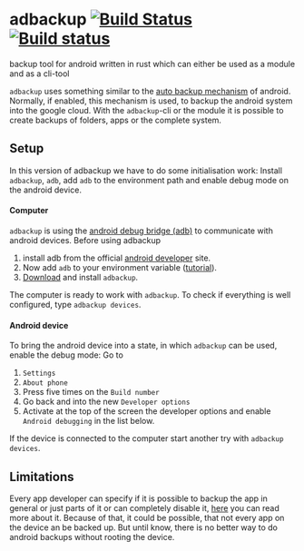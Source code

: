 # adbackup [![Build Status](https://travis-ci.org/DonatJR/adbackup.svg?branch=master)](https://travis-ci.org/DonatJR/adbackup) [![Build status](https://ci.appveyor.com/api/projects/status/la91b294jegvmejw?svg=true)](https://ci.appveyor.com/project/DonatJR/adbackup)

backup tool for android written in rust which can either be used as a module and as a cli-tool

`adbackup` uses something similar to the 
[auto backup mechanism](https://developer.android.com/guide/topics/data/autobackup.html) of android. Normally, if 
enabled, this mechanism is used, to backup the android system into the google cloud. With the `adbackup`-cli or the 
module it is possible to create backups of folders, apps or the complete system. 

## Setup
In this version of adbackup we have to do some initialisation work: Install `adbackup`, `adb`, add `adb` to the 
environment path and enable debug mode on the android device.

#### Computer
`adbackup` is using the [android debug bridge (adb)](https://developer.android.com/studio/command-line/adb.html) to 
communicate with android devices. Before using adbackup 
1. install adb from the official 
[android developer](https://developer.android.com/studio/releases/platform-tools.html#download) site.
1. Now add `adb` to your environment variable 
([tutorial](https://www.xda-developers.com/adb-fastboot-any-directory-windows-linux/)). 
1. [Download](FIXME) and install `adbackup`.

The computer is ready to work with `adbackup`. To check if everything is well configured, type `adbackup devices`.

#### Android device
To bring the android device into a state, in which `adbackup` can be used, enable the debug mode:
Go to 
1. `Settings`
1. `About phone`
1. Press five times on the `Build number`
1. Go back and into the new `Developer options`
1. Activate at the top of the screen the developer options and enable `Android debugging` in the list below.

If the device is connected to the computer start another try with `adbackup devices`.

## Limitations
Every app developer can specify if it is possible to backup the app in general or just parts of it or can completely 
disable it, [here](https://developer.android.com/guide/topics/data/autobackup.html) you can 
read more about it. Because of that, it could be possible, that not every app on the device an be backed up. But until 
know, there is no better way to do android backups without rooting the device.  